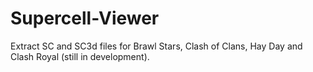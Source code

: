 # Supercell-Viewer
Extract SC and SC3d files for Brawl Stars, Clash of Clans, Hay Day and Clash Royal (still in development).
